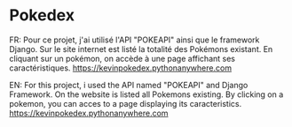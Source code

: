 # Pokedex

FR: Pour ce projet, j'ai utilisé l'API "POKEAPI" ainsi que le framework Django. Sur le site internet est listé la totalité des Pokémons 
existant. En cliquant sur un pokémon, on accède à une page affichant ses caractéristiques.
https://kevinpokedex.pythonanywhere.com

EN: For this project, i used the API named "POKEAPI" and Django Framework. On the website is listed all Pokemons existing.
By clicking on a pokemon, you can acces to a page displaying its caracteristics.
https://kevinpokedex.pythonanywhere.com
